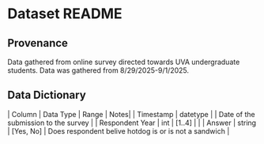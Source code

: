 # Dataset README
## Provenance
Data gathered from online survey directed towards UVA undergraduate students. Data was gathered from 8/29/2025-9/1/2025.
## Data Dictionary
| Column | Data Type | Range | Notes|
| Timestamp | datetype | | Date of the submission to the survey |
| Respondent Year | int | [1..4] | |
| Answer | string | [Yes, No] | Does respondent belive hotdog is or is not a sandwich |